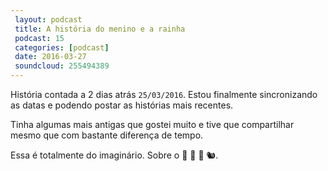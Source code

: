 ```yaml
---
 layout: podcast
 title: A história do menino e a rainha
 podcast: 15
 categories: [podcast]
 date: 2016-03-27
 soundcloud: 255494389
---
```


História contada a 2 dias atrás `25/03/2016`. Estou finalmente sincronizando as datas e
podendo postar as histórias mais recentes.

Tinha algumas mais antigas que gostei muito e tive que compartilhar mesmo que
com bastante diferença de tempo.

Essa é totalmente do imaginário. Sobre o :boy: :crown: :princess: :chipmunk:.

